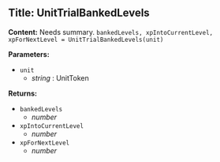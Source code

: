 ## Title: UnitTrialBankedLevels

**Content:**
Needs summary.
`bankedLevels, xpIntoCurrentLevel, xpForNextLevel = UnitTrialBankedLevels(unit)`

**Parameters:**
- `unit`
  - *string* : UnitToken

**Returns:**
- `bankedLevels`
  - *number*
- `xpIntoCurrentLevel`
  - *number*
- `xpForNextLevel`
  - *number*